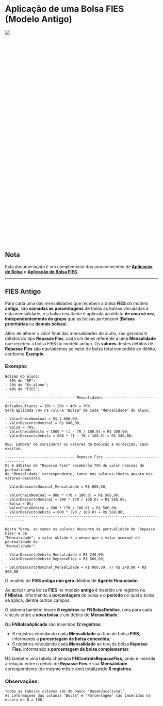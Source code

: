 # Aplicação de uma Bolsa FIES (Modelo Antigo)

<div style="height: 700px; overflow-x:scroll;">
    <img src="../aplicacao-de-bolsa-fies.svg" style="max-width: initial;">
</div>

## Nota

Esta documentação é um complemento dos procedimentos de 
[**Aplicação de Bolsa**](http://conhecimento.fiap.com.br/processos/financeiro/Aplicação%20de%20Bolsas%20em%20Débitos/aplicacao-de-bolsa/) e 
[**Aplicação de Bolsa FIES**](http://conhecimento.fiap.com.br/processos/financeiro/Aplicação%20de%20uma%20Bolsa%20FIES/aplicacao-de-bolsa-fies/).

---------------------------------------------
## FIES Antigo

Para cada uma das mensalidades que recebem a bolsa **FIES** do modelo 
**antigo**, são **somadas as porcentagens** de todas as bolsas vinculadas a esta 
mensalidade, e a bolsa resultante é aplicada ao débito **de uma só vez**, 
**independentemente do grupo** que as bolsas pertencem 
(**Bolsas prioritárias** ou **demais bolsas**).

Além de alterar o valor final das mensalidades do aluno, são gerados 6 débitos 
do tipo **Repasse Fies**, cada um deles referente a uma **Mensalidade** que 
recebeu a bolsa FIES no modelo antigo. Os **valores** destes débitos de 
**Repasse Fies** são equivalentes ao valor de bolsa total concedido ao débito, 
conforme **Exemplo**.

### Exemplo:
```
Bolsas do aluno:
- 10% de "DP";
- 20% de "Ex-aluno";
- 40% de "FIES";

-------------------------------- Mensalidades ---------------------------------
BolsaResultante = 10% + 20% + 40% = 70%
Será aplicada 70% na coluna "Bolsa" de cada "Mensalidade" do aluno.

- ValorCheioNominal = R$ 1.000,00;
- ValorDescontoNominal = R$ 800,00;
- Bolsa = 70%;
- ValorCheioDebito = 1000 * (1 - 70 / 100.0) = R$ 300,00;
- ValorDescontoDebito = 800 * (1 - 70 / 100.0) = R$ 240,00;

OBS: Lembrar de considerar os valores de Dedução e Acréscimo, caso existam.

-------------------------------- Repasse Fies ---------------------------------
Os 6 débitos de "Repasse Fies" receberão 70% do valor nominal de pontualidade 
da "Mensalidade" correspondente, tanto nos valores-cheios quanto nos 
valores-desconto.

- ValorDescontoNominal_Mensalidade = R$ 800,00;

- ValorCheioNominal = 800 * (70 / 100.0) = R$ 560,00;
- ValorDescontoNominal = 800 * (70 / 100.0) = R$ 560,00;
- Bolsa = 0%;
- ValorCheioDebito = 800 * (70 / 100.0) = R$ 560,00;
- ValorDescontoDebito = 800 * (70 / 100.0) = R$ 560,00;
-------------------------------------------------------------------------------

Desta forma, ao somar os valores desconto de pontualidade do "Repasse Fies" e da 
"Mensalidade", o valor obtido é o mesmo que o valor nominal de pontualidade da 
"Mensalidade":

- ValorDescontoDebito_Mensalidade = R$ 240,00;
- ValorDescontoDebito_RepasseFies = R$ 560,00;

- ValorDescontoNominal_Mensalidade = R$ 800,00; // R$ 240,00 + R$ 560,00
```

O modelo de **FIES antigo não gera** débitos de **Agente Financiador**.

Ao aplicar uma bolsa **FIES** no modelo **antigo** é inserido um registro na 
**FNBolsa**, informando a **porcentagem** de bolsa e o **período** no qual a 
bolsa se aplica, dentre outros campos.

O sistema também insere **6 registros** na **FNBolsaDebitos**, uma para cada 
vínculo entre a **nova bolsa** e um débito de **Mensalidade**.

Na **FNBolsaAplicada** são inseridos **12 registros**:

- 6 registros vinculando cada **Mensalidade** ao tipo de bolsa **FIES**, 
informando a **porcentagem de bolsa concedida**;
- 6 registros vinculando cada **Mensalidade** ao tipo de bolsa **Repasse Fies**,
informando a **porcentagem de bolsa complementar**;

Há também uma tabela chamada **FNControleRepasseFies**, onde é inserida a 
relação entre o débito de **Repasse Fies** e sua **Mensalidade** correspondente 
(de mesmo mês e ano) totalizando **6 registros**.

### Observações:
```
Todas as tabelas citadas são do banco "BaseEducacional".
As informações das colunas "Bolsa" e "Porcentagem" são inseridas na escala de 0 a 100.
```
